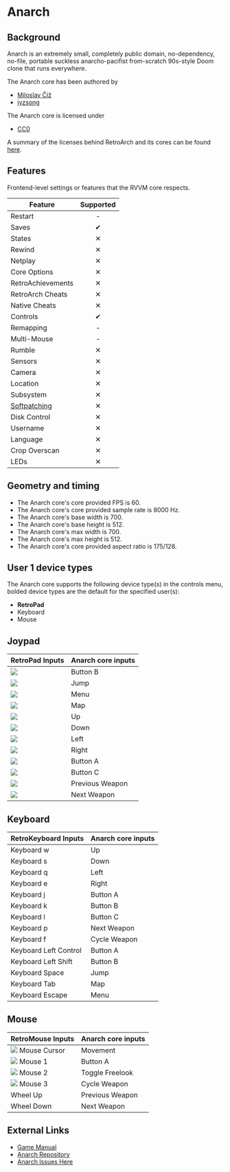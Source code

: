# Anarch

## Background

Anarch is an extremely small, completely public domain, no-dependency, no-file, portable suckless anarcho-pacifist from-scratch 90s-style Doom clone that runs everywhere.


The Anarch core has been authored by

- [Miloslav Číž](https://codeberg.org/drummyfish)
- [iyzsong](https://codeberg.org/iyzsong)

The Anarch core is licensed under

- [CC0](https://codeberg.org/iyzsong/anarch-libretro/src/branch/master/LICENSE)

A summary of the licenses behind RetroArch and its cores can be found [here](../development/licenses.md).


## Features

Frontend-level settings or features that the RVVM core respects.

| Feature           | Supported |
|-------------------|:---------:|
| Restart           | -         |
| Saves             | ✔         |
| States            | ✕         |
| Rewind            | ✕         |
| Netplay           | ✕         |
| Core Options      | ✕         |
| RetroAchievements | ✕         |
| RetroArch Cheats  | ✕         |
| Native Cheats     | ✕         |
| Controls          | ✔         |
| Remapping         | -         |
| Multi-Mouse       | -         |
| Rumble            | ✕         |
| Sensors           | ✕         |
| Camera            | ✕         |
| Location          | ✕         |
| Subsystem         | ✕         |
| [Softpatching](../guides/softpatching.md) | ✕         |
| Disk Control      | ✕         |
| Username          | ✕         |
| Language          | ✕         |
| Crop Overscan     | ✕         |
| LEDs              | ✕         |

## Geometry and timing

- The Anarch core's core provided FPS is 60.
- The Anarch core's core provided sample rate is 8000 Hz.
- The Anarch core's base width is 700.
- The Anarch core's base height is 512.
- The Anarch core's max width is 700.
- The Anarch core's max height is 512.
- The Anarch core's core provided aspect ratio is 175/128.


## User 1 device types

The Anarch core supports the following device type(s) in the controls menu, bolded device types are the default for the specified user(s):

- **RetroPad**
- Keyboard
- Mouse

## Joypad

| RetroPad Inputs                                | Anarch core inputs       |
|------------------------------------------------|--------------------------|
| ![](../image/retropad/retro_b.png)             | Button B                 |
| ![](../image/retropad/retro_y.png)             | Jump                     |
| ![](../image/retropad/retro_select.png)        | Menu                     |
| ![](../image/retropad/retro_start.png)         | Map                      |
| ![](../image/retropad/retro_dpad_up.png)       | Up                       |
| ![](../image/retropad/retro_dpad_down.png)     | Down                     |
| ![](../image/retropad/retro_dpad_left.png)     | Left                     |
| ![](../image/retropad/retro_dpad_right.png)    | Right                    |
| ![](../image/retropad/retro_a.png)             | Button A                 |
| ![](../image/retropad/retro_x.png)             | Button C                 |
| ![](../image/retropad/retro_l1.png)            | Previous Weapon          |
| ![](../image/retropad/retro_r1.png)            | Next Weapon              |


## Keyboard

| RetroKeyboard Inputs         | Anarch core inputs        |
|------------------------------|---------------------------|
| Keyboard w                   | Up                        |
| Keyboard s                   | Down                      |
| Keyboard q                   | Left                      |
| Keyboard e                   | Right                     |
| Keyboard j                   | Button A                  |
| Keyboard k                   | Button B                  |
| Keyboard l                   | Button C                  |
| Keyboard p                   | Next Weapon               |
| Keyboard f                   | Cycle Weapon              |
| Keyboard Left Control        | Button A                  |
| Keyboard Left Shift          | Button B                  |
| Keyboard Space               | Jump                      |
| Keyboard Tab                 | Map                       |
| Keyboard Escape              | Menu                      |


## Mouse

| RetroMouse Inputs                                     | Anarch core inputs        |
|-------------------------------------------------------|---------------------------|
| ![](../image/retromouse/retro_mouse.png) Mouse Cursor | Movement                  |
| ![](../image/retromouse/retro_left.png) Mouse 1       | Button A                  |
| ![](../image/retromouse/retro_right.png) Mouse 2      | Toggle Freelook           |
| ![](../image/retromouse/retro_middle.png) Mouse 3     | Cycle Weapon              |
| Wheel Up                                              | Previous Weapon           |
| Wheel Down                                            | Next Weapon               |


## External Links

- [Game Manual](https://codeberg.org/iyzsong/anarch-libretro/raw/branch/master/media/manual.png)
- [Anarch Repository](https://codeberg.org/iyzsong/anarch-libretro)
- [Anarch Issues Here](https://codeberg.org/iyzsong/anarch-libretro/issues)
